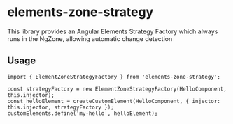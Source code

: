 # elements-zone-strategy

This library provides an Angular Elements Strategy Factory which always runs in the NgZone, allowing automatic change detection

## Usage

    import { ElementZoneStrategyFactory } from 'elements-zone-strategy';

    const strategyFactory = new ElementZoneStrategyFactory(HelloComponent, this.injector);
    const helloElement = createCustomElement(HelloComponent, { injector: this.injector, strategyFactory });
    customElements.define('my-hello', helloElement);

